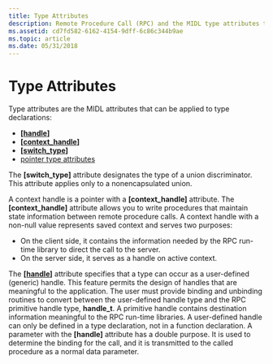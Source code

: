 ```yaml
---
title: Type Attributes
description: Remote Procedure Call (RPC) and the MIDL type attributes that can be applied to type declarations.
ms.assetid: cd7fd582-6162-4154-9dff-6c86c344b9ae
ms.topic: article
ms.date: 05/31/2018
---
```


# Type Attributes

Type attributes are the MIDL attributes that can be applied to type declarations:

-   **\[**[**handle**](https://docs.microsoft.com/windows/desktop/Midl/handle)**\]**
-   **\[**[**context\_handle**](https://docs.microsoft.com/windows/desktop/Midl/context-handle)**\]**
-   **\[**[**switch\_type**](https://docs.microsoft.com/windows/desktop/Midl/switch-type)**\]**
-   [pointer type attributes](three-pointer-types.md)

The **\[switch\_type\]** attribute designates the type of a union discriminator. This attribute applies only to a nonencapsulated union.

A context handle is a pointer with a **\[context\_handle\]** attribute. The **\[context\_handle\]** attribute allows you to write procedures that maintain state information between remote procedure calls. A context handle with a non-null value represents saved context and serves two purposes:

-   On the client side, it contains the information needed by the RPC run-time library to direct the call to the server.
-   On the server side, it serves as a handle on active context.

The **\[**[**handle**](https://docs.microsoft.com/windows/desktop/Midl/handle)**\]** attribute specifies that a type can occur as a user-defined (generic) handle. This feature permits the design of handles that are meaningful to the application. The user must provide binding and unbinding routines to convert between the user-defined handle type and the RPC primitive handle type, **handle\_t**. A primitive handle contains destination information meaningful to the RPC run-time libraries. A user-defined handle can only be defined in a type declaration, not in a function declaration. A parameter with the **\[handle\]** attribute has a double purpose. It is used to determine the binding for the call, and it is transmitted to the called procedure as a normal data parameter.

 

 




